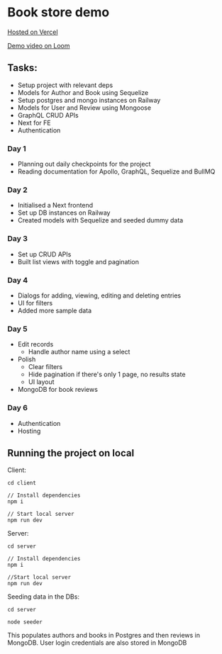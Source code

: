 # Book store demo

[Hosted on Vercel](https://bookstore-demo-vert.vercel.app/login)

[Demo video on Loom](https://www.loom.com/share/427c10a440604aa388659f94fb3419aa?sid=60c3423e-586a-4863-9397-cb8aa8d2a1a4)

## Tasks:

- Setup project with relevant deps
- Models for Author and Book using Sequelize
- Setup postgres and mongo instances on Railway
- Models for User and Review using Mongoose
- GraphQL CRUD APIs
- Next for FE
- Authentication

### Day 1

- Planning out daily checkpoints for the project
- Reading documentation for Apollo, GraphQL, Sequelize and BullMQ

### Day 2

- Initialised a Next frontend
- Set up DB instances on Railway
- Created models with Sequelize and seeded dummy data

### Day 3

- Set up CRUD APIs
- Built list views with toggle and pagination

### Day 4

- Dialogs for adding, viewing, editing and deleting entries
- UI for filters
- Added more sample data

### Day 5

- Edit records
    - Handle author name using a select
- Polish
    - Clear filters
    - Hide pagination if there's only 1 page, no results state
    - UI layout
- MongoDB for book reviews

### Day 6
- Authentication
- Hosting



## Running the project on local

Client:

```
cd client

// Install dependencies
npm i

// Start local server
npm run dev

```

Server:

```
cd server

// Install dependencies
npm i

//Start local server
npm run dev

```

Seeding data in the DBs:
```
cd server

node seeder
```
This populates authors and books in Postgres and then reviews in MongoDB. User login credentials are also stored in MongoDB 